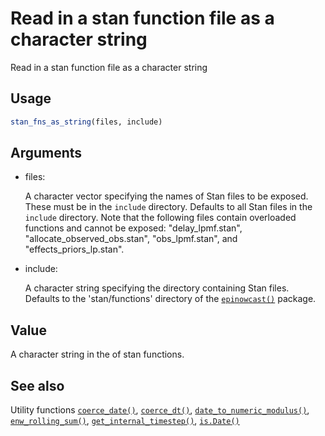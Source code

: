 # Read in a stan function file as a character string

Read in a stan function file as a character string

## Usage

``` r
stan_fns_as_string(files, include)
```

## Arguments

- files:

  A character vector specifying the names of Stan files to be exposed.
  These must be in the `include` directory. Defaults to all Stan files
  in the `include` directory. Note that the following files contain
  overloaded functions and cannot be exposed: "delay_lpmf.stan",
  "allocate_observed_obs.stan", "obs_lpmf.stan", and
  "effects_priors_lp.stan".

- include:

  A character string specifying the directory containing Stan files.
  Defaults to the 'stan/functions' directory of the
  [`epinowcast()`](https://package.epinowcast.org/dev/reference/epinowcast.md)
  package.

## Value

A character string in the of stan functions.

## See also

Utility functions
[`coerce_date()`](https://package.epinowcast.org/dev/reference/coerce_date.md),
[`coerce_dt()`](https://package.epinowcast.org/dev/reference/coerce_dt.md),
[`date_to_numeric_modulus()`](https://package.epinowcast.org/dev/reference/date_to_numeric_modulus.md),
[`enw_rolling_sum()`](https://package.epinowcast.org/dev/reference/enw_rolling_sum.md),
[`get_internal_timestep()`](https://package.epinowcast.org/dev/reference/get_internal_timestep.md),
[`is.Date()`](https://package.epinowcast.org/dev/reference/is.Date.md)

